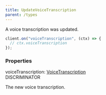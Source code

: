 ```yaml
---
title: UpdateVoiceTranscription
parent: /types
---
```


A voice transcription was updated.

```ts
client.on("voiceTranscription", (ctx) => {
  // ctx.voiceTranscription
});
```

### Properties

<div class="flex flex-col gap-3"><div><div class="flex gap-2"><div class="font-mono p" id="p_voiceTranscription" data-anchor><span class="font-bold">voiceTranscription</span><span class="opacity-50">:</span> <a href="/gh/types/voicetranscription"  >VoiceTranscription</a></div><div class="flex items-center"><div class="bg-dbt px-1.5 rounded-md select-none text-fgt text-[10px]">DISCRIMINATOR</div></div></div><div class="pl-3"><div class="no-margin">

The new voice transcription.

</div></div></div></div>

